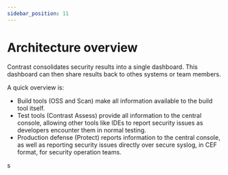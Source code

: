 ```yaml
---
sidebar_position: 11
---
```


# Architecture overview

Contrast consolidates security results into a single dashboard. This dashboard can then share results back to othes systems or team members.

A quick overview is:
- Build tools (OSS and Scan) make all information available to the build tool itself.
- Test tools (Contrast Assess) provide all information to the central console, allowing other tools like IDEs to report security issues as developers encounter them in normal testing.
- Production defense (Protect) reports information to the central console, as well as reporting security issues directly over secure syslog, in CEF format, for security operation teams.

s